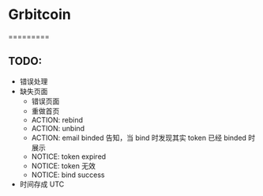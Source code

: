 # Grbitcoin
=========

## TODO:

- 错误处理
- 缺失页面
  - 错误页面
  - 重做首页
  - ACTION: rebind
  - ACTION: unbind
  - ACTION: email binded 告知，当 bind 时发现其实 token 已经 binded 时展示
  - NOTICE: token expired
  - NOTICE: token 无效
  - NOTICE: bind success
- 时间存成 UTC
